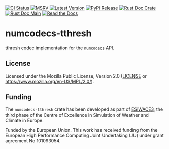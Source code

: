 [![CI Status]][workflow] [![MSRV]][repo] [![Latest Version]][crates.io] [![PyPi Release]][pypi] [![Rust Doc Crate]][docs.rs] [![Rust Doc Main]][docs] [![Read the Docs]][rtdocs]

[CI Status]: https://img.shields.io/github/actions/workflow/status/juntyr/numcodecs-rs/ci.yml?branch=main
[workflow]: https://github.com/juntyr/numcodecs-rs/actions/workflows/ci.yml?query=branch%3Amain

[MSRV]: https://img.shields.io/badge/MSRV-1.85.0-blue
[repo]: https://github.com/juntyr/numcodecs-rs

[Latest Version]: https://img.shields.io/crates/v/numcodecs-tthresh
[crates.io]: https://crates.io/crates/numcodecs-tthresh

[PyPi Release]: https://img.shields.io/pypi/v/numcodecs-wasm-tthresh.svg
[pypi]: https://pypi.python.org/pypi/numcodecs-wasm-tthresh

[Rust Doc Crate]: https://img.shields.io/docsrs/numcodecs-tthresh
[docs.rs]: https://docs.rs/numcodecs-tthresh/

[Rust Doc Main]: https://img.shields.io/badge/docs-main-blue
[docs]: https://juntyr.github.io/numcodecs-rs/numcodecs_tthresh

[Read the Docs]: https://img.shields.io/readthedocs/numcodecs-wasm?label=readthedocs
[rtdocs]: https://numcodecs-wasm.readthedocs.io/en/stable/api/numcodecs_wasm_tthresh/

# numcodecs-tthresh

tthresh codec implementation for the [`numcodecs`] API.

[`numcodecs`]: https://docs.rs/numcodecs/0.2/numcodecs/

## License

Licensed under the Mozilla Public License, Version 2.0 ([LICENSE](LICENSE) or https://www.mozilla.org/en-US/MPL/2.0/).

## Funding

The `numcodecs-tthresh` crate has been developed as part of [ESiWACE3](https://www.esiwace.eu), the third phase of the Centre of Excellence in Simulation of Weather and Climate in Europe.

Funded by the European Union. This work has received funding from the European High Performance Computing Joint Undertaking (JU) under grant agreement No 101093054.
